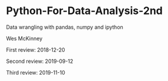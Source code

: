 # Python-For-Data-Analysis-2nd

Data wrangling with pandas, numpy and ipython

Wes McKinney 

First review: 2018-12-20

Second review: 2019-09-12

Third review: 2019-11-10
